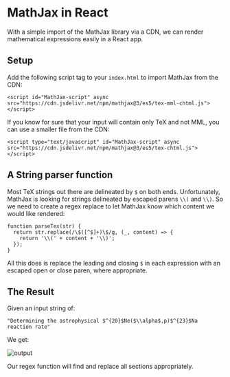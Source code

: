 # MathJax in React

With a simple import of the MathJax library via a CDN, we can render mathematical expressions easily in a React app.

## Setup

Add the following script tag to your `index.html` to import MathJax from the CDN:

```
<script id="MathJax-script" async src="https://cdn.jsdelivr.net/npm/mathjax@3/es5/tex-mml-chtml.js"></script>
```

If you know for sure that your input will contain only TeX and not MML, you can use a smaller file from the CDN:

```
<script type="text/javascript" id="MathJax-script" async src="https://cdn.jsdelivr.net/npm/mathjax@3/es5/tex-chtml.js"></script>
```

## A String parser function

Most TeX strings out there are delineated by `$` on both ends. Unfortunately, MathJax is looking for strings delineated by escaped parens `\\(` and `\\)`. So we need to create a regex replace to let MathJax know which content we would like rendered:

```
function parseTex(str) {
  return str.replace(/\$([^$]+)\$/g, (_, content) => {
    return '\\(' + content + '\\)';
  });
}
```

All this does is replace the leading and closing `$` in each expression with an escaped open or close paren, where appropriate. 

## The Result

Given an input string of:

```
"Determining the astrophysical $^{20}$Ne($\\alpha$,p)$^{23}$Na reaction rate"
```

We get:

<img alt="output" src="https://res.cloudinary.com/brian-ogilvie/image/upload/v1589568260/Random%20GitHub/Screen_Shot_2020-05-15_at_2.42.21_PM.png" />

Our regex function will find and replace all sections appropriately.